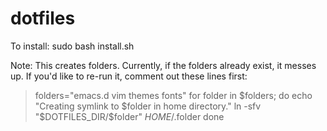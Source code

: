 # dotfiles

To install:
sudo bash install.sh

Note:
This creates folders. Currently, if the folders already exist, it messes up. If
you'd like to re-run it, comment out these lines first:

> folders="emacs.d vim themes fonts" 
> for folder in $folders; do
>    echo "Creating symlink to $folder in home directory."
>    ln -sfv "$DOTFILES_DIR/$folder" $HOME/.$folder
> done
